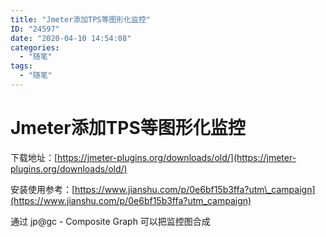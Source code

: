 ```yaml
---
title: "Jmeter添加TPS等图形化监控"
ID: "24597"
date: "2020-04-10 14:54:08"
categories: 
  - "随笔"
tags: 
  - "随笔"
---
```


# Jmeter添加TPS等图形化监控

下载地址：[https://jmeter-plugins.org/downloads/old/](https://jmeter-plugins.org/downloads/old/)

安装使用参考：[https://www.jianshu.com/p/0e6bf15b3ffa?utm\_campaign](https://www.jianshu.com/p/0e6bf15b3ffa?utm_campaign)

通过 jp@gc - Composite Graph 可以把监控图合成
